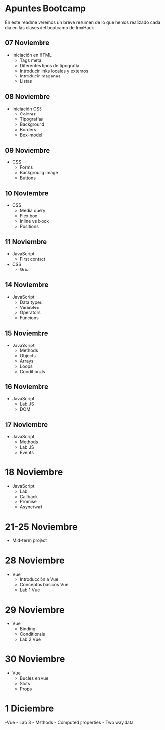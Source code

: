 <h1>Apuntes Bootcamp </h1>
En este readme veremos un breve resumen de lo que hemos realizado cada dia en las clases del bootcamp de IronHack

## 07 Noviembre 

- Iniciación en HTML 
    - Tags meta
    - Diferentes tipos de tipografía
    - Introducir links locales y externos
    - Introducir imagenes
    - Listas

## 08 Noviembre

- Iniciación CSS
    - Colores
    - Tipografías
    - Background
    - Borders
    - Box-model

## 09 Noviembre

- CSS
    - Forms
    - Backgroung image
    - Buttons

## 10 Noviembre

- CSS
    - Media query
    - Flex box
    - Inline vs block
    - Positions

## 11 Noviembre

- JavaScript
    - First contact
- CSS
    - Grid

## 14 Noviembre

- JavaScript
    - Data types
    - Variables
    - Operators
    - Funcions
    
## 15 Noviembre

- JavaScript 
    - Methods
    - Objects
    - Arrays
    - Loops
    - Conditionals

## 16 Noviembre

- JavaScript
    - Lab JS
    - DOM

## 17 Noviembre

- JavaScript
    - Methods
    - Lab JS
    - Events

# 18 Noviembre

- JavaScript
    - Lab
    - Callback
    - Promise 
    - Async/wait

# 21-25 Noviembre

- Mid-term project

# 28 Noviembre

- Vue
    - Introducción a Vue
    - Conceptos básicos Vue
    - Lab 1 Vue

# 29 Noviembre

- Vue
    - Binding
    - Conditionals
    - Lab 2 Vue

# 30 Noviembre

- Vue
    - Bucles en vue
    - Slots
    - Props

# 1 Diciembre

-Vue
    - Lab 3
    - Methods
    - Computed properties
    - Two way data